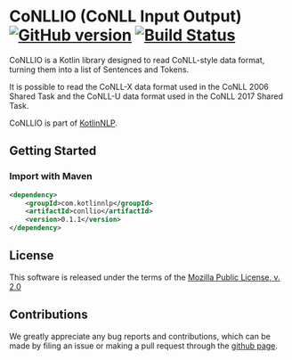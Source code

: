 # CoNLLIO (CoNLL Input Output) [![GitHub version](https://badge.fury.io/gh/KotlinNLP%2FCoNLLIO.svg)](https://badge.fury.io/gh/KotlinNLP%2FCoNLLIO) [![Build Status](https://travis-ci.org/KotlinNLP/CoNLLIO.svg?branch=master)](https://travis-ci.org/KotlinNLP/CoNLLIO)

CoNLLIO is a Kotlin library designed to read CoNLL-style data format, turning them into a list of Sentences and Tokens.

It is possible to read the CoNLL-X data format used in the CoNLL 2006 Shared Task and the CoNLL-U data format used in the CoNLL 2017 Shared Task.

CoNLLIO is part of [KotlinNLP](http://kotlinnlp.com/ "KotlinNLP").


## Getting Started

### Import with Maven

```xml
<dependency>
    <groupId>com.kotlinnlp</groupId>
    <artifactId>conllio</artifactId>
    <version>0.1.1</version>
</dependency>
```


## License

This software is released under the terms of the 
[Mozilla Public License, v. 2.0](https://mozilla.org/MPL/2.0/ "Mozilla Public License, v. 2.0")


## Contributions

We greatly appreciate any bug reports and contributions, which can be made by filing an issue or making a pull 
request through the [github page](https://github.com/kotlinnlp/connlio "CoNLLIO on GitHub").

